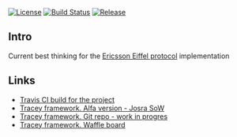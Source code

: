 [![License](https://img.shields.io/badge/license-New%20BSD-blue.svg)](LICENSE.md) [![Build Status](https://api.travis-ci.org/Praqma/tracey-protocol-eiffel.svg?branch=master)](https://travis-ci.org/Praqma/tracey-protocol-eiffel) [![Release](https://jitpack.io/v/Praqma/tracey-protocol-eiffel.svg)](https://jitpack.io/#Praqma/tracey-protocol-eiffel)

## Intro
Current best thinking for the [Ericsson Eiffel protocol](https://github.com/Ericsson/eiffel) implementation

## Links

* [Travis CI build for the project](https://travis-ci.org/Praqma/tracey-protocol-eiffel)
* [Tracey framework. Alfa version - Josra SoW](http://www.josra.org/sow/tracey.html)
* [Tracey framework. Git repo - work in progres](https://github.com/Praqma/tracey)
* [Tracey framework. Waffle board](https://waffle.io/Praqma/tracey)
